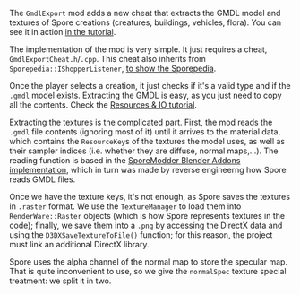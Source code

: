 The `GmdlExport` mod adds a new cheat that extracts the GMDL model and textures of Spore creations (creatures, buildings, vehicles, flora).
You can see it in action [in the tutorial](https://github.com/emd4600/SporeModder-FX/wiki/How-to-import-creations-into-Blender).

The implementation of the mod is very simple. It just requires a cheat, `GmdlExportCheat.h`/`.cpp`. This cheat also inherits from
`Sporepedia::IShopperListener`, [to show the Sporepedia](http://davoonline.com/sporemodder/emd4600/SporeModAPI/_sporepedia.html).

Once the player selects a creation, it just checks if it's a valid type and if the `.gmdl` model exists.
Extracting the GMDL is easy, as you just need to copy all the contents. Check the 
[Resources & IO tutorial](http://davoonline.com/sporemodder/emd4600/SporeModAPI/_resources.html).

Extracting the textures is the complicated part. First, the mod reads the `.gmdl` file contents (ignoring most of it) until it arrives to the
material data, which contains the `ResourceKey`s of the textures the model uses, as well as their sampler indices (i.e. whether they are diffuse, normal maps,...).
The reading function is based in the [SporeModder Blender Addons implementation](https://github.com/emd4600/SporeModder-Blender-Addons/blob/master/gmdl_importer.py),
which in turn was made by reverse engineerng how Spore reads GMDL files.

Once we have the texture keys, it's not enough, as Spore saves the textures in `.raster` format. We use the `TextureManager` to load them into 
`RenderWare::Raster` objects (which is how Spore represents textures in the code); finally, we save them into a `.png` by accessing the DirectX data
and using the `D3DXSaveTextureToFile()` function; for this reason, the project must link an additional DirectX library.

Spore uses the alpha channel of the normal map to store the specular map. That is quite inconvenient to use, so we give the `normalSpec` texture special
treatment: we split it in two.